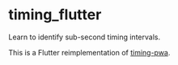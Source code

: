 # timing_flutter

Learn to identify sub-second timing intervals.

This is a Flutter reimplementation of [timing-pwa](https://github.com/adil192/timing-pwa).
